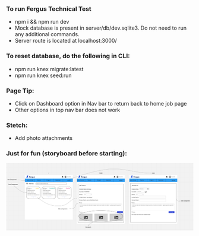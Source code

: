 ### To run Fergus Technical Test

- npm i && npm run dev
- Mock database is present in server/db/dev.sqlite3. Do not need to run any additional commands.
- Server route is located at localhost:3000/


### To reset database, do the following in CLI:
- npm run knex migrate:latest
- npm run knex seed:run

### Page Tip:
- Click on Dashboard option in Nav bar to return back to home job page
- Other options in top nav bar does not work

### Stetch:
- Add photo attachments

### Just for fun (storyboard before starting):
![Storyboard](./wireframe.png)
